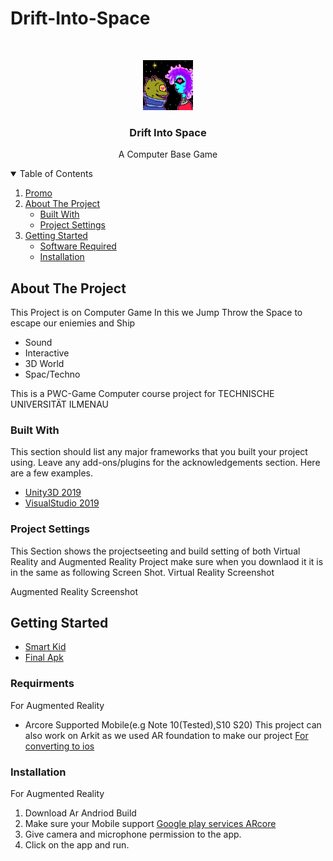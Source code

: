 # Drift-Into-Space

<!-- PROJECT LOGO -->
<br />
<p align="center">
  <a href="https://github.com/23SAMY23/Drift-Into-Space.git">
    <img src="https://github.com/23SAMY23/Drift-Into-Space/blob/main/Drift%20Into%20Space/Assets/animation/drift%20into%20space.gif" alt="Logo" width="80" height="80">
  </a>

  <h3 align="center">Drift Into Space</h3>

  <p align="center">
    A Computer Base Game
    <br />
  </p>
</p>



<!-- TABLE OF CONTENTS -->
<details open="open">
  <summary>Table of Contents</summary>
  <ol>
    <li>
      <a href="#Promo">Promo</a>
      </li> 
    <li>
      <a href="#about-the-project">About The Project</a>
      <ul>
        <li><a href="#built-with">Built With</a></li>
        <li><a href="#project-settings">Project Settings</a></li>
      </ul>
    </li>
    <li>
      <a href="#getting-started">Getting Started</a>
      <ul>
        <li><a href="#software-required">Software Required</a></li>
        <li><a href="#installation">Installation</a></li>
      </ul>
    </li>
  </ol>
</details>



<!-- ABOUT THE PROJECT -->
## About The Project

This Project is on Computer Game In this we Jump Throw the Space to escape our eniemies and Ship 

* Sound
* Interactive
* 3D World
* Spac/Techno
 
This is a PWC-Game Computer course project for TECHNISCHE UNIVERSITÄT ILMENAU


### Built With

This section should list any major frameworks that you built your project using. Leave any add-ons/plugins for the acknowledgements section. Here are a few examples.
* [Unity3D 2019](https://unity3d.com/get-unity/download)
* [VisualStudio 2019](https://visualstudio.microsoft.com/downloads/)

### Project Settings
This Section shows the projectseeting and build setting of both Virtual Reality and Augmented Reality Project make sure when you downlaod it it is in the same as following Screen Shot.
Virtual Reality Screenshot


Augmented Reality Screenshot


<!-- GETTING STARTED -->
## Getting Started

* [Smart Kid](https://github.com/23SAMY23/Smart-Kid/tree/main/SmartKid)
* [Final Apk](https://github.com/23SAMY23/Smart-Kid/tree/main/Final%20Apk)

### Requirments

For Augmented Reality
* Arcore Supported Mobile(e.g Note 10(Tested),S10 S20)
This project can also work on Arkit as we used AR foundation to make our project [For converting to ios](https://docs.unity3d.com/Packages/com.unity.xr.arfoundation@4.1/manual/index.html)

### Installation

For Augmented Reality

1. Download Ar Andriod Build
2. Make sure your Mobile support [Google play services ARcore ](https://play.google.com/store/apps/details?id=com.google.ar.core&hl=en&gl=US)
3. Give camera and microphone permission to the app.
4. Click on the app and run.


